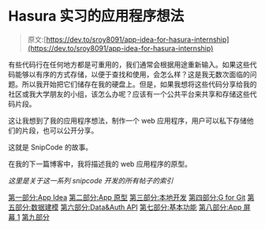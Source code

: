 # Hasura 实习的应用程序想法

> 原文:[https://dev.to/sroy8091/app-idea-for-hasura-internship](https://dev.to/sroy8091/app-idea-for-hasura-internship)

有些代码行在任何地方都是可重用的，我们通常会根据用途重新输入。如果这些代码能够以有序的方式存储，以便于查找和使用，会怎么样？这是我无数次面临的问题。所以我开始把它们储存在我的硬盘上。但是，如果我想将这些代码分享给我的社区或我大学朋友的小组，该怎么办呢？应该有一个公共平台来共享和存储这些代码片段。

这让我想到了我的应用程序想法，制作一个 web 应用程序，用户可以私下存储他们的片段，也可以公开分享。

这就是 SnipCode 的故事。

在我的下一篇博客中，我将描述我的 web 应用程序的原型。

*这里是关于这一系列 snipcode 开发的所有帖子的索引*

[第一部分:App Idea](https://dev.to/sroy8091/app-idea-for-hasura-internship)
[第二部分:App 原型](https://dev.to/sroy8091/app-prototype)
[第三部分:本地开发](https://dev.to/sroy8091/hasura-local-development)
[第四部分:G for Git](https://dev.to/sroy8091/g-for-git)
[第五部分:数据建模](https://dev.to/sroy8091/its-modeling-time)
[第六部分:Data&Auth API](https://dev.to/sroy8091/postman-a-major-tool-for-developers)
[第七部分:基本功能](https://dev.to/sroy8091/i-love-cookies-expressjscookies)
[第八部分:App 屏幕 1](https://dev.to/sroy8091/i-built-it-with-codemirror)
[第九部分](https://dev.to/sroy8091/app-screen-2)
